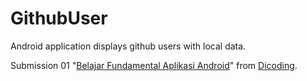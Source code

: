 # GithubUser

Android application displays github users with local data.

Submission 01 "[Belajar Fundamental Aplikasi Android](https://www.dicoding.com/academies/14)" from [Dicoding](https://www.dicoding.com).

